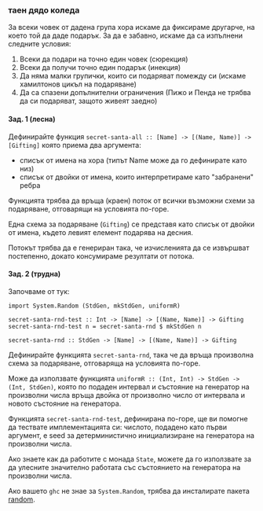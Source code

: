 ### таен дядо коледа

За всеки човек от дадена група хора искаме да фиксираме другарче,
на което той да даде подарък. За да е забавно, искаме да са
изпълнени следните условия:

1. Всеки да подари на точно един човек (сюрекция)
2. Всеки да получи точно един подарък (инекция)
3. Да няма малки групички, които си подаряват помежду си (искаме хамилтонов цикъл на подаряване)
4. Да са спазени допълнителни ограничения (Пижо и Пенда не трябва да си подаряват, защото живеят заедно)

#### Зад. 1 (лесна)
Дефинирайте функция `secret-santa-all :: [Name] -> [(Name, Name)] -> [Gifting]` която приема два аргумента:
- списък от имена на хора (типът Name може да го дефинирате като низ)
- списък от двойки от имена, които интерпретираме като "забранени" ребра

Функцията трябва да връща (краен) поток от всички възможни схеми за подаряване,
отговарящи на условията по-горе.

Една схема за подаряване (`Gifting`) се представя като списък от двойки от имена,
където левият елемент подарява на десния.

Потокът трябва да е генериран така, че изчисленията да се извършват
постепенно, докато консумираме резултати от потока.

#### Зад. 2 (трудна)

Започваме от тук:

```
import System.Random (StdGen, mkStdGen, uniformR)

secret-santa-rnd-test :: Int -> [Name] -> [(Name, Name)] -> Gifting
secret-santa-rnd-test n = secret-santa-rnd $ mkStdGen n

secret-santa-rnd :: StdGen -> [Name] -> [(Name, Name)] -> Gifting
```

Дефинирайте функцията `secret-santa-rnd`, така че да връща
произволна схема за подаряване, отговаряща на условията по-горе.

Може да използвате функцията `uniformR :: (Int, Int) -> StdGen -> (Int, StdGen)`,
която по подаден интервал и състояние на генератор на произволни числа връща
двойка от произволно число от интервала и новото състояние на генератора.

Функцията `secret-santa-rnd-test`, дефинирана по-горе, ще ви помогне
да тествате имплементацията си: числото, подадено като първи аргумент,
е seed за детерминистично инициализиране на генератора на произволни числа.

Ако знаете как да работите с монада `State`, можете да го използвате
за да улесните значително работата със състоянието на генератора
на произволни числа.

Ако вашето `ghc` не знае за `System.Random`, трябва да инсталирате пакета
[random](https://hackage.haskell.org/package/random-1.2.1.1/docs/System-Random.html).
